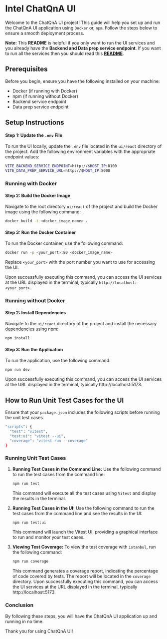 # Intel ChatQnA UI

Welcome to the ChatQnA UI project! This guide will help you set up and run the ChatQnA UI application using `Docker` or, `npm`. Follow the steps below to ensure a smooth deployment process.

**Note:** This **README** is helpful if you only want to run the UI services and you already have the **Backend and Data prep service endpoint**. If you want to run all the services then you should read this [**README**](/sampleapps/chatqna/README.md).

## Prerequisites

Before you begin, ensure you have the following installed on your machine:

- Docker (if running with Docker)
- npm (if running without Docker)
- Backend service endpoint
- Data prep service endpoint

## Setup Instructions

#### Step 1: Update the `.env` File

To run the UI locally, update the `.env` file located in the `ui/react` directory of the project. Add the following environment variables with the appropriate endpoint values:

```bash
VITE_BACKEND_SERVICE_ENDPOINT=http://$HOST_IP:8100
VITE_DATA_PREP_SERVICE_URL=http://$HOST_IP:8000
```

### Running with Docker

#### Step 2: Build the Docker Image

Navigate to the root directory `ui/react` of the project and build the Docker image using the following command:

```bash
docker build -t <docker_image_name> .
```

#### Step 3: Run the Docker Container

To run the Docker container, use the following command:

```bash
docker run -p <your_port>:80 <docker_image_name>
```

Replace `<your_port>` with the port number you want to use for accessing the UI.

Upon successfully executing this command, you can access the UI services at the URL displayed in the terminal, typically `http://localhost:<your_port>`.

### Running without Docker

#### Step 2: Install Dependencies

Navigate to the `ui/react` directory of the project and install the necessary dependencies using npm:

```bash
npm install
```

#### Step 3: Run the Application

To run the application, use the following command:

```bash
npm run dev
```

Upon successfully executing this command, you can access the UI services at the URL displayed in the terminal, typically http://localhost:5173.

## How to Run Unit Test Cases for the UI

Ensure that your `package.json` includes the following scripts before running the unit test cases.

```bash
"scripts": {
  "test": "vitest",
  "test:ui": "vitest --ui",
  "coverage": "vitest run --coverage"
}
```

### Running Unit Test Cases

1. **Running Test Cases in the Command Line:**
   Use the following command to run the test cases from the command line:

   ```bash
   npm run test
   ```

   This command will execute all the test cases using `Vitest` and display the results in the terminal.

2. **Running Test Cases in the UI:**
   Use the following command to run the test cases from the command line and see the results in the UI:

   ```bash
   npm run test:ui
   ```

   This command will launch the Vitest UI, providing a graphical interface to run and monitor your test cases.

3. **Viewing Test Coverage:**
   To view the test coverage with `istanbul`, run the following command:

   ```bash
   npm run coverage
   ```

   This command generates a coverage report, indicating the percentage of code covered by tests. The report will be located in the `coverage` directory.
   Upon successfully executing this command, you can access the UI services at the URL displayed in the terminal, typically http://localhost:5173.

### Conclusion

By following these steps, you will have the ChatQnA UI application up and running in no time.

Thank you for using ChatQnA UI!
